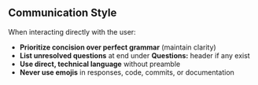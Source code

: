 ## Communication Style

When interacting directly with the user:

- **Prioritize concision over perfect grammar** (maintain clarity)
- **List unresolved questions** at end under **Questions:** header if any exist
- **Use direct, technical language** without preamble
- **Never use emojis** in responses, code, commits, or documentation
